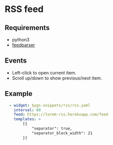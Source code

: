 # RSS feed

## Requirements
 - python3
 - [feedparser](https://pypi.org/project/feedparser/)

## Events

- Left-click to open current item.
- Scroll up/down to show previous/next item.

## Example
```yml
  - widget: $ygs-snippets/rss/rss.yaml
    interval: 60
    feed: https://lorem-rss.herokuapp.com/feed
    templates: >
        [{
            "separator": true,
            "separator_block_width": 21
        }]
```

